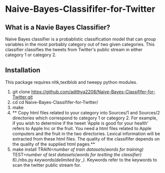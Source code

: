 # Naive-Bayes-Classififer-for-Twitter

## What is a Navie Bayes Classifier?
Naive Bayes classifier is a probablistic classification model that can group variables in the most porbably category out of two given categories. This classifier classifies the tweets from Twitter's public stream in either category 1 or category 2.

## Installation

This package requires nltk,textblob and tweepy python modules.
1) git clone https://github.com/adithya2208/Naive-Bayes-Classififer-for-Twitter.git
2) cd cd Naive-Bayes-Classififer-for-Twitter/
3) make
4) ** Copy html files related to your category into Sources/1 and Sources/2 directories which correspond to category 1 or category 2. For example, if you wish to determine if the tweet 'Apple is good for your health' refers to Apple Inc or the fruit. You need a html files related to Apple computers and the fruit in the two directories. Lexical information will be extracted from these html files. The quality of the classififer depends on the quality of the supplied html pages.**
5) make install TRAIN=*number of train datasets(words for training)* TEST=*number of test datasets(words for testting the classifier)*
6)./nbs.py *keywords(delimited by ,)*. Keywords refer to the keywords to scan the twitter public stream for.
